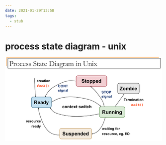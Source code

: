 ```yaml
---
date: 2021-01-29T13:58
tags: 
  - stub
---
```


# process state diagram - unix

![](./static/proc-state-unix.jpg)
